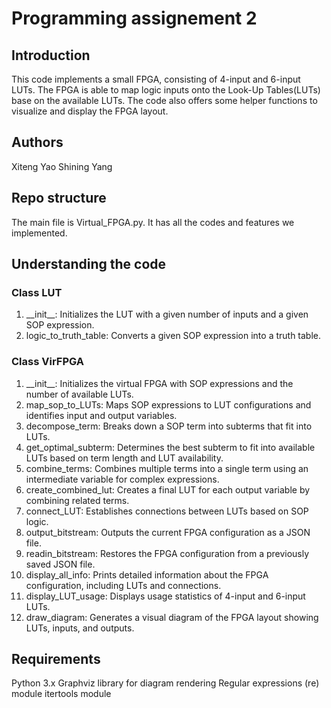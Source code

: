 
# Programming assignement 2
## Introduction
This code implements a small FPGA, consisting of 4-input and 6-input LUTs. The FPGA is able to map logic inputs onto the Look-Up Tables(LUTs) base on the available LUTs. The code also offers some helper functions to visualize and display the FPGA layout.

## Authors
Xiteng Yao
Shining Yang

## Repo structure

The main file is Virtual_FPGA.py. It has all the codes and features we implemented.

## Understanding the code

### Class LUT
<ol>
    <li>__init__: Initializes the LUT with a given number of inputs and a given SOP expression.
    <li>logic_to_truth_table: Converts a given SOP expression into a truth table.
</ol>

### Class VirFPGA
<ol>
    <li>__init__: Initializes the virtual FPGA with SOP expressions and the number of available LUTs.
    <li>map_sop_to_LUTs: Maps SOP expressions to LUT configurations and identifies input and output variables.
    <li>decompose_term: Breaks down a SOP term into subterms that fit into LUTs.
    <li>get_optimal_subterm: Determines the best subterm to fit into available LUTs based on term length and LUT availability.
    <li>combine_terms: Combines multiple terms into a single term using an intermediate variable for complex expressions.
    <li>create_combined_lut: Creates a final LUT for each output variable by combining related terms.
    <li>connect_LUT: Establishes connections between LUTs based on SOP logic.
    <li>output_bitstream: Outputs the current FPGA configuration as a JSON file.
    <li>readin_bitstream: Restores the FPGA configuration from a previously saved JSON file.
    <li>display_all_info: Prints detailed information about the FPGA configuration, including LUTs and connections.
    <li>display_LUT_usage: Displays usage statistics of 4-input and 6-input LUTs.
    <li>draw_diagram: Generates a visual diagram of the FPGA layout showing LUTs, inputs, and outputs.
</ol>

## Requirements
Python 3.x
Graphviz library for diagram rendering
Regular expressions (re) module
itertools module
